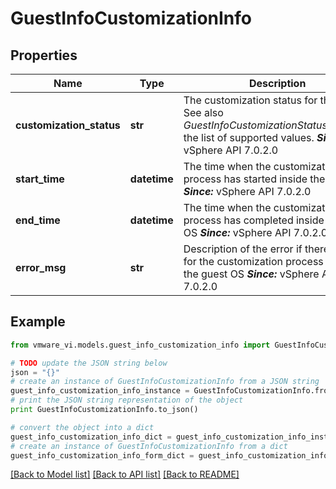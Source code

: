 # GuestInfoCustomizationInfo


## Properties
Name | Type | Description | Notes
------------ | ------------- | ------------- | -------------
**customization_status** | **str** | The customization status for this VM  See also *GuestInfoCustomizationStatus_enum*for the list of supported values.  ***Since:*** vSphere API 7.0.2.0  | 
**start_time** | **datetime** | The time when the customization process has started inside the guest OS  ***Since:*** vSphere API 7.0.2.0  | [optional] 
**end_time** | **datetime** | The time when the customization process has completed inside the guest OS  ***Since:*** vSphere API 7.0.2.0  | [optional] 
**error_msg** | **str** | Description of the error if there is error for the customization process inside the guest OS  ***Since:*** vSphere API 7.0.2.0  | [optional] 

## Example

```python
from vmware_vi.models.guest_info_customization_info import GuestInfoCustomizationInfo

# TODO update the JSON string below
json = "{}"
# create an instance of GuestInfoCustomizationInfo from a JSON string
guest_info_customization_info_instance = GuestInfoCustomizationInfo.from_json(json)
# print the JSON string representation of the object
print GuestInfoCustomizationInfo.to_json()

# convert the object into a dict
guest_info_customization_info_dict = guest_info_customization_info_instance.to_dict()
# create an instance of GuestInfoCustomizationInfo from a dict
guest_info_customization_info_form_dict = guest_info_customization_info.from_dict(guest_info_customization_info_dict)
```
[[Back to Model list]](../README.md#documentation-for-models) [[Back to API list]](../README.md#documentation-for-api-endpoints) [[Back to README]](../README.md)


